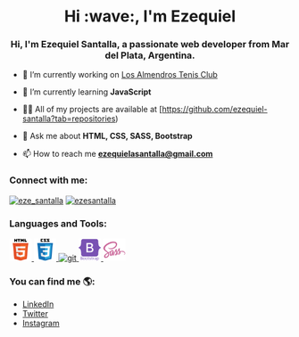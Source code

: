 

<h1 align="center">Hi :wave:, I'm Ezequiel</h1>
<h3 align="center">Hi, I'm Ezequiel Santalla, a passionate web developer from Mar del Plata, Argentina.</h3>

- 🔭 I’m currently working on [Los Almendros Tenis Club](https://ezequiel-santalla.github.io/santalla-tenis-club/)

- 🌱 I’m currently learning **JavaScript**

- 👨‍💻 All of my projects are available at [https://github.com/ezequiel-santalla?tab=repositories)

- 💬 Ask me about **HTML, CSS, SASS, Bootstrap**

- 📫 How to reach me **ezequielasantalla@gmail.com**

<h3 align="left">Connect with me:</h3>
<p align="left">
<a href="https://twitter.com/eze_santalla" target="blank"><img align="center" src="https://raw.githubusercontent.com/rahuldkjain/github-profile-readme-generator/master/src/images/icons/Social/twitter.svg" alt="eze_santalla" height="30" width="40" /></a>
<a href="https://instagram.com/ezesantalla" target="blank"><img align="center" src="https://raw.githubusercontent.com/rahuldkjain/github-profile-readme-generator/master/src/images/icons/Social/instagram.svg" alt="ezesantalla" height="30" width="40" /></a>
</p>

<h3 align="left">Languages and Tools:</h3>
<p align="left"> 
<a href="https://www.w3.org/html/" target="_blank" rel="noreferrer"> <img src="https://raw.githubusercontent.com/devicons/devicon/master/icons/html5/html5-original-wordmark.svg" alt="html5" width="40" height="40"/> </a> 
<a href="https://www.w3schools.com/css/" target="_blank" rel="noreferrer"> <img src="https://raw.githubusercontent.com/devicons/devicon/master/icons/css3/css3-original-wordmark.svg" alt="css3" width="40" height="40"/> </a>
<a href="https://git-scm.com/" target="_blank" rel="noreferrer"> <img src="https://www.vectorlogo.zone/logos/git-scm/git-scm-icon.svg" alt="git" width="40" height="40"/> </a>
<a href="https://getbootstrap.com" target="_blank" rel="noreferrer"> <img src="https://raw.githubusercontent.com/devicons/devicon/master/icons/bootstrap/bootstrap-plain-wordmark.svg" alt="bootstrap" width="40" height="40"/> </a>
<a href="https://sass-lang.com" target="_blank" rel="noreferrer"> <img src="https://raw.githubusercontent.com/devicons/devicon/master/icons/sass/sass-original.svg" alt="sass" width="40" height="40"/> </a> </p>

### You can find me :earth_americas:: ###
- [LinkedIn](https://www.linkedin.com/in/ezequiel-santalla-332852238/)
- [Twitter](https://twitter.com/eze_santalla)
- [Instagram](https://www.instagram.com/ezesantalla/)

